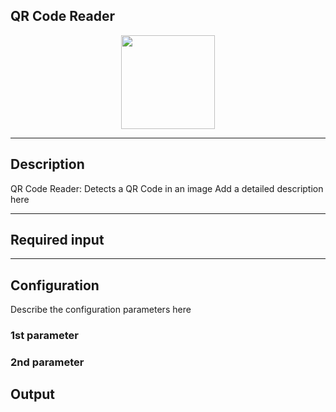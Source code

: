 <!--
  ~ Licensed to the Apache Software Foundation (ASF) under one or more
  ~ contributor license agreements.  See the NOTICE file distributed with
  ~ this work for additional information regarding copyright ownership.
  ~ The ASF licenses this file to You under the Apache License, Version 2.0
  ~ (the "License"); you may not use this file except in compliance with
  ~ the License.  You may obtain a copy of the License at
  ~
  ~    http://www.apache.org/licenses/LICENSE-2.0
  ~
  ~ Unless required by applicable law or agreed to in writing, software
  ~ distributed under the License is distributed on an "AS IS" BASIS,
  ~ WITHOUT WARRANTIES OR CONDITIONS OF ANY KIND, either express or implied.
  ~ See the License for the specific language governing permissions and
  ~ limitations under the License.
  ~
  -->

## QR Code Reader

<p align="center"> 
    <img src="/img/pipeline-elements/org.apache.streampipes.processor.imageclassification.qrcode/icon.png" width="150px;" class="pe-image-documentation"/>
</p>

***

## Description

QR Code Reader: Detects a QR Code in an image
Add a detailed description here

***

## Required input


***

## Configuration

Describe the configuration parameters here

### 1st parameter


### 2nd parameter

## Output